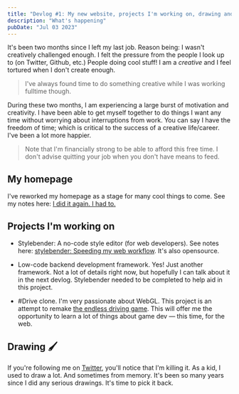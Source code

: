 ```yaml
---
title: "Devlog #1: My new website, projects I'm working on, drawing and more"
description: "What's happening"
pubDate: "Jul 03 2023"
---
```



It's been two months since I left my last job. Reason being: I wasn't creatively challenged enough. I felt the pressure from the people I look up to (on Twitter, Github, etc.) People doing cool stuff! I am a _creative_ and I feel tortured when I don't create enough.

> I've always found time to do something creative while I was working fulltime though.

During these two months, I am experiencing a large burst of motivation and creativity. I have been able to get myself together to do things I want any time without worrying about interruptions from work. You can say I have the freedom of time; which is critical to the success of a creative life/career. I've been a lot more happier.

> Note that I'm financially strong to be able to afford this free time. I don't advise quitting your job when you don't have means to feed.

## My homepage

I've reworked my homepage as a stage for many cool things to come. See my notes here: [I did it again. I had to.](/blog/preface)

## Projects I'm working on

- Stylebender: A no-code style editor (for web developers). See notes here: [stylebender: Speeding my web workflow](/blog/stylebender). It's also opensource.

- Low-code backend development framework. Yes! Just another framework. Not a lot of details right now, but hopefully I can talk about it in the next devlog. Stylebender needed to be completed to help aid in this project.

- #Drive clone. I'm very passionate about WebGL. This project is an attempt to remake [the endless driving game](https://www.drive.game). This will offer me the opportunity to learn a lot of things about game dev — this time, for the web.

## Drawing 🖌️

If you're following me on [Twitter](https://twitter.com/_yogr), you'll notice that I'm killing it. As a kid, I used to draw a lot. And sometimes from memory. It's been so many years since I did any serious drawings. It's time to pick it back.